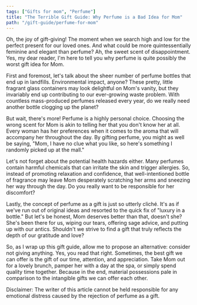 ```yaml
---
tags: ["Gifts for mom", "Perfume"]
title: "The Terrible Gift Guide: Why Perfume is a Bad Idea for Mom"
path: "/gift-guide/perfume-for-mom"
---
```


Oh, the joy of gift-giving! The moment when we search high and low for the perfect present for our loved ones. And what could be more quintessentially feminine and elegant than perfume? Ah, the sweet scent of disappointment. Yes, my dear reader, I'm here to tell you why perfume is quite possibly the worst gift idea for Mom.

First and foremost, let's talk about the sheer number of perfume bottles that end up in landfills. Environmental impact, anyone? These pretty, little fragrant glass containers may look delightful on Mom's vanity, but they invariably end up contributing to our ever-growing waste problem. With countless mass-produced perfumes released every year, do we really need another bottle clogging up the planet?

But wait, there's more! Perfume is a highly personal choice. Choosing the wrong scent for Mom is akin to telling her that you don't know her at all. Every woman has her preferences when it comes to the aroma that will accompany her throughout the day. By gifting perfume, you might as well be saying, "Mom, I have no clue what you like, so here's something I randomly picked up at the mall."

Let's not forget about the potential health hazards either. Many perfumes contain harmful chemicals that can irritate the skin and trigger allergies. So, instead of promoting relaxation and confidence, that well-intentioned bottle of fragrance may leave Mom desperately scratching her arms and sneezing her way through the day. Do you really want to be responsible for her discomfort?

Lastly, the concept of perfume as a gift is just so utterly cliché. It's as if we've run out of original ideas and resorted to the quick fix of "luxury in a bottle." But let's be honest, Mom deserves better than that, doesn't she? She's been there for us, wiping our tears, offering sage advice, and putting up with our antics. Shouldn't we strive to find a gift that truly reflects the depth of our gratitude and love?

So, as I wrap up this gift guide, allow me to propose an alternative: consider not giving anything. Yes, you read that right. Sometimes, the best gift we can offer is the gift of our time, attention, and appreciation. Take Mom out for a lovely brunch, pamper her with a day at the spa, or simply spend quality time together. Because in the end, material possessions pale in comparison to the intangible gifts we can offer each other.

Disclaimer: The writer of this article cannot be held responsible for any emotional distress caused by the rejection of perfume as a gift.